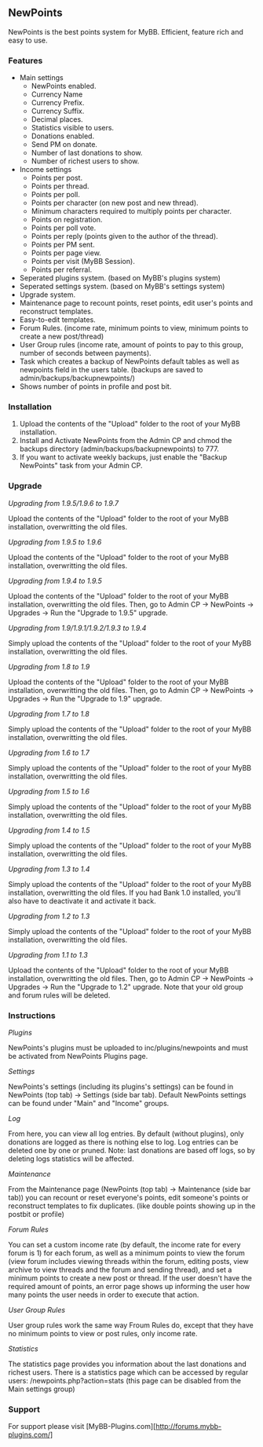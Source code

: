 ## NewPoints
NewPoints is the best points system for MyBB. Efficient, feature rich and easy to use.

### Features

* Main settings
	* NewPoints enabled.
	* Currency Name
	* Currency Prefix.
	* Currency Suffix.
	* Decimal places.
	* Statistics visible to users.
	* Donations enabled.
	* Send PM on donate.
	* Number of last donations to show.
	* Number of richest users to show.
* Income settings
	* Points per post.
	* Points per thread.
	* Points per poll.
	* Points per character (on new post and new thread).
	* Minimum characters required to multiply points per character.
	* Points on registration.
	* Points per poll vote.
	* Points per reply (points given to the author of the thread).
	* Points per PM sent.
	* Points per page view.
	* Points per visit (MyBB Session).
	* Points per referral.
* Seperated plugins system. (based on MyBB's plugins system)
* Seperated settings system. (based on MyBB's settings system)
* Upgrade system.
* Maintenance page to recount points, reset points, edit user's points and reconstruct templates.
* Easy-to-edit templates.
* Forum Rules. (income rate, minimum points to view, minimum points to create a new post/thread)
* User Group rules (income rate, amount of points to pay to this group, number of seconds between payments).
* Task which creates a backup of NewPoints default tables as well as newpoints field in the users table. (backups are saved to admin/backups/backupnewpoints/)
* Shows number of points in profile and post bit.

### Installation
1. Upload the contents of the "Upload" folder to the root of your MyBB installation.
2. Install and Activate NewPoints from the Admin CP and chmod the backups directory (admin/backups/backupnewpoints) to 777.
3. If you want to activate weekly backups, just enable the "Backup NewPoints" task from your Admin CP.

### Upgrade
*Upgrading from 1.9.5/1.9.6 to 1.9.7*

Upload the contents of the "Upload" folder to the root of your MyBB installation, overwritting the old files.

*Upgrading from 1.9.5 to 1.9.6*

Upload the contents of the "Upload" folder to the root of your MyBB installation, overwritting the old files.

*Upgrading from 1.9.4 to 1.9.5*

Upload the contents of the "Upload" folder to the root of your MyBB installation, overwritting the old files.
Then, go to Admin CP -> NewPoints -> Upgrades -> Run the "Upgrade to 1.9.5" upgrade.

*Upgrading from 1.9/1.9.1/1.9.2/1.9.3 to 1.9.4*

Simply upload the contents of the "Upload" folder to the root of your MyBB installation, overwritting the old files.

*Upgrading from 1.8 to 1.9*

Upload the contents of the "Upload" folder to the root of your MyBB installation, overwritting the old files.
Then, go to Admin CP -> NewPoints -> Upgrades -> Run the "Upgrade to 1.9" upgrade.

*Upgrading from 1.7 to 1.8*

Simply upload the contents of the "Upload" folder to the root of your MyBB installation, overwritting the old files.

*Upgrading from 1.6 to 1.7*

Simply upload the contents of the "Upload" folder to the root of your MyBB installation, overwritting the old files.

*Upgrading from 1.5 to 1.6*

Simply upload the contents of the "Upload" folder to the root of your MyBB installation, overwritting the old files.

*Upgrading from 1.4 to 1.5*

Simply upload the contents of the "Upload" folder to the root of your MyBB installation, overwritting the old files.

*Upgrading from 1.3 to 1.4*

Simply upload the contents of the "Upload" folder to the root of your MyBB installation, overwritting the old files.
If you had Bank 1.0 installed, you'll also have to deactivate it and activate it back.

*Upgrading from 1.2 to 1.3*

Simply upload the contents of the "Upload" folder to the root of your MyBB installation, overwritting the old files.

*Upgrading from 1.1 to 1.3*

Upload the contents of the "Upload" folder to the root of your MyBB installation, overwritting the old files.
Then, go to Admin CP -> NewPoints -> Upgrades -> Run the "Upgrade to 1.2" upgrade. Note that your old group and forum rules will be deleted.

### Instructions
*Plugins*

NewPoints's plugins must be uploaded to inc/plugins/newpoints and must be activated from NewPoints Plugins page.

*Settings*

NewPoints's settings (including its plugins's settings) can be found in NewPoints (top tab) -> Settings (side bar tab).
Default NewPoints settings can be found under "Main" and "Income" groups.

*Log*

From here, you can view all log entries. By default (without plugins), only donations are logged as there is nothing else to log.
Log entries can be deleted one by one or pruned.
Note: last donations are based off logs, so by deleting logs statistics will be affected.

*Maintenance*

From the Maintenance page (NewPoints (top tab) -> Maintenance (side bar tab)) you can recount or reset everyone's points, edit someone's points or reconstruct templates to fix duplicates. (like double points showing up in the postbit or profile)

*Forum Rules*

You can set a custom income rate (by default, the income rate for every forum is 1) for each forum, as well as a minimum points to view the forum (view forum includes viewing threads within the forum, editing posts, view archive to view threads and the forum and sending thread), and set a minimum points to create a new post or thread. If the user doesn't have the required amount of points, an error page shows up informing the user how many points the user needs in order to execute that action.

*User Group Rules*

User group rules work the same way Froum Rules do, except that they have no minimum points to view or post rules, only income rate.

*Statistics*

The statistics page provides you information about the last donations and richest users.
There is a statistics page which can be accessed by regular users: /newpoints.php?action=stats (this page can be disabled from the Main settings group)

### Support
For support please visit [MyBB-Plugins.com][http://forums.mybb-plugins.com/] 